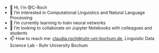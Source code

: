 - 👋 Hi, I’m @C-Roch
- 👀 I’m interested in Computational Linguistics and Natural Language Processing
- 🌱 I’m currently learning to train neural networks
- 💞️ I’m looking to collaborate on Jupyter Notebooks with colleagues and students
- 📫 How to reach me: claudia.roch@ruhr-uni-bochum.de, Linguistic Data Science Lab - Ruhr University Bochum

<!---
C-Roch/C-Roch is a ✨ special ✨ repository because its `README.md` (this file) appears on your GitHub profile.
You can click the Preview link to take a look at your changes.
--->
